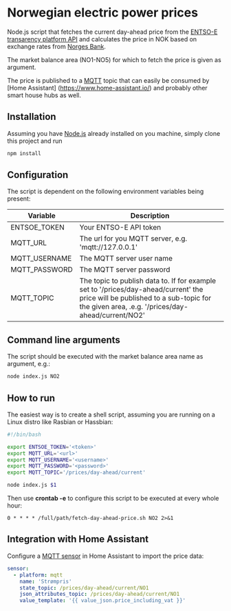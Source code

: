 # Norwegian electric power prices

Node.js script that fetches the current day-ahead price from the [ENTSO-E transarency platform API](https://transparency.entsoe.eu/content/static_content/Static%20content/web%20api/Guide.html)
and calculates the price in NOK based on exchange rates from [Norges Bank](https://www.norges-bank.no/en/Statistics/open-data/available-data/).

The market balance area (NO1-NO5) for which to fetch the price is given as argument.

The price is published to a [MQTT](https://mqtt.org) topic that can easily be consumed by [Home Assistant]
(https://www.home-assistant.io/) and probably other smart house hubs as well.

## Installation

Assuming you have [Node.js](https://nodejs.org/en/) already installed on you machine, simply clone this
project and run

```sh
npm install
```

## Configuration

The script is dependent on the following environment variables being present:

|Variable|Description|
|---|---|
|ENTSOE_TOKEN|Your ENTSO-E API token|
|MQTT_URL|The url for you MQTT server, e.g. 'mqtt://127.0.0.1'|
|MQTT_USERNAME|The MQTT server user name|
|MQTT_PASSWORD|The MQTT server password|
|MQTT_TOPIC|The topic to publish data to. If for example set to '/prices/day-ahead/current' the price will be published to a sub-topic for the given area, .e.g. '/prices/day-ahead/current/NO2'|

## Command line arguments

The script should be executed with the market balance area name as argument, e.g.:

```sh
node index.js NO2
```

## How to run

The easiest way is to create a shell script, assuming you are running on a Linux distro like Rasbian or Hassbian:

```sh
#!/bin/bash

export ENTSOE_TOKEN='<token>'
export MQTT_URL='<url>'
export MQTT_USERNAME='<username>'
export MQTT_PASSWORD='<password>'
export MQTT_TOPIC='/prices/day-ahead/current'

node index.js $1
```

Then use **crontab -e** to configure this script to be executed at every whole hour:

```
0 * * * * /full/path/fetch-day-ahead-price.sh NO2 2>&1
```

## Integration with Home Assistant

Configure a [MQTT sensor](https://www.home-assistant.io/components/sensor.mqtt/) in 
Home Assistant to import the price data:

```yaml
sensor:
  - platform: mqtt
    name: 'Strømpris'
    state_topic: /prices/day-ahead/current/NO1
    json_attributes_topic: /prices/day-ahead/current/NO1
    value_template: '{{ value_json.price_including_vat }}'
```
